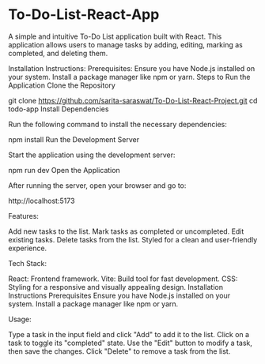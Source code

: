 # To-Do-List-React-App
A simple and intuitive To-Do List application built with React. This application allows users to manage tasks by adding, editing, marking as completed, and deleting them.

Installation Instructions:
Prerequisites:
Ensure you have Node.js installed on your system.
Install a package manager like npm or yarn.
Steps to Run the Application
Clone the Repository


git clone https://github.com/sarita-saraswat/To-Do-List-React-Project.git
cd todo-app
Install Dependencies

Run the following command to install the necessary dependencies:


npm install
Run the Development Server

Start the application using the development server:

npm run dev
Open the Application

After running the server, open your browser and go to:

http://localhost:5173

Features:

Add new tasks to the list.
Mark tasks as completed or uncompleted.
Edit existing tasks.
Delete tasks from the list.
Styled for a clean and user-friendly experience.

Tech Stack:

React: Frontend framework.
Vite: Build tool for fast development.
CSS: Styling for a responsive and visually appealing design.
Installation Instructions
Prerequisites
Ensure you have Node.js installed on your system.
Install a package manager like npm or yarn.

Usage:

Type a task in the input field and click "Add" to add it to the list.
Click on a task to toggle its "completed" state.
Use the "Edit" button to modify a task, then save the changes.
Click "Delete" to remove a task from the list.
